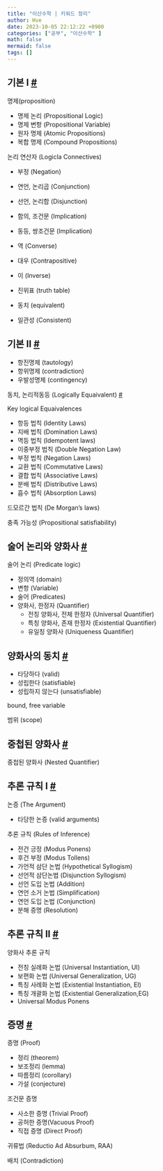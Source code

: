 ```yaml
---
title: "이산수학 | 키워드 정리"
author: Hve
date: 2023-10-05 22:12:22 +0900
categories: ["공부", "이산수학" ]
math: false
mermaid: false
tags: []
---
```


## 기본 I [#](/posts/discrete-math-note1/)

명제(proposition)
- 명제 논리 (Propositional Logic)
- 명제 변항 (Propositional Variable)
- 원자 명제 (Atomic Propositions)
- 복합 명제 (Compound Propositions)

논리 연산자 (Logicla Connectives)
- 부정 (Negation)
- 연언, 논리곱 (Conjunction)
- 선언, 논리합 (Disjunction)
- 함의, 조건문 (Implication)
- 동등, 쌍조건문 (Implication)

- 역 (Converse)
- 대우 (Contrapositive)
- 이 (Inverse) 

- 진위표 (truth table)
- 동치 (equivalent)
- 일관성 (Consistent) 

## 기본 II [#](/posts/discrete-math-note2)

- 항진명제 (tautology)
- 항위명제 (contradiction)
- 우발성명제 (contingency)

동치, 논리적동등 (Logically Equaivalent) [#](/posts/discrete-math-note4)

Key logical Equaivalences

- 항등 법칙 (Identity Laws)
- 지배 법칙 (Domination Laws)
- 멱등 법칙 (Idempotent laws)
- 이중부정 법칙 (Double Negation Law)
- 부정 법칙 (Negation Laws)
- 교환 법칙 (Commutative Laws)
- 결합 법칙 (Associative Laws)
- 분배 법칙 (Distributive Laws)
- 흡수 법칙 (Absorption Laws)

드모르간 법칙 (De Morgan’s laws)

충족 가능성 (Propositional satisfiability)

## 술어 논리와 양화사 [#](/posts/discrete-math-note3)

술어 논리 (Predicate logic)

- 정의역 (domain)
- 변항 (Variable)
- 술어 (Predicates)
- 양화사, 한정자 (Quantifier)
     - 전칭 양화사, 전체 한정자 (Universal Quantifier)
     - 특칭 양화사, 존재 한정자 (Existential Quantifier)
     - 유일칭 양화사 (Uniqueness Quantifier)

## 양화사의 동치 [#](/posts/discrete-math-note4)

- 타당하다 (valid)
- 성립한다 (satisfiable)
- 성립하지 않는다 (unsatisfiable)

bound, free variable

범위 (scope)

## 중첩된 양화사 [#](/posts/discrete-math-note5)

중첩된 양화사 (Nested Quantifier)

## 추론 규칙 I [#](/posts/discrete-math-note6)

논증 (The Argument) 

- 타당한 논증 (valid arguments)

추론 규칙 (Rules of Inference)
- 전건 긍정 (Modus Ponens)
- 후건 부정 (Modus Tollens)
- 가언적 삼단 논법 (Hypothetical Syllogism)
- 선언적 삼단논법 (Disjunction Syllogism)
- 선언 도입 논법 (Addition)
- 연언 소거 논법 (Simplification)
- 연언 도입 논법 (Conjunction)
- 분해 증명 (Resolution)

## 추론 규칙 II [#](/posts/discrete-math-note7)

양화사 추론 규칙

- 전칭 실례화 논법 (Universal Instantiation, UI)
- 보편화 논법 (Universal Generalization, UG)
- 특칭 사례화 논법 (Existential Instantiation, EI)
- 특칭 개괄화 논법 (Existential Generalization,EG)
- Universal Modus Ponens

## 증명 [#](/posts/discrete-math-note8)

증명 (Proof) 

- 정리 (theorem)
- 보조정리 (lemma)
- 따름정리 (corollary)
- 가설 (conjecture)

조건문 증명

- 사소한 증명 (Trivial Proof)
- 공허한 증명(Vacuous Proof)
- 직접 증명 (Direct Proof)

귀류법 (Reductio Ad Absurbum, RAA)

배치 (Contradiction)
